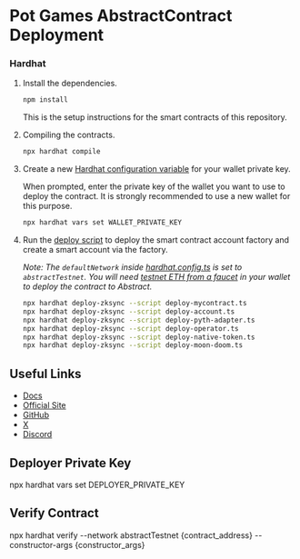 # Pot Games AbstractContract Deployment

### Hardhat

1. Install the dependencies.

   ```bash
   npm install
   ```

   This is the setup instructions for the smart contracts of this repository.

2. Compiling the contracts.

   ```bash
   npx hardhat compile
   ```

3. Create a new [Hardhat configuration variable](https://hardhat.org/hardhat-runner/docs/guides/configuration-variables) for your wallet private key.

   When prompted, enter the private key of the wallet you want to use to deploy the contract.
   It is strongly recommended to use a new wallet for this purpose.

   ```bash
   npx hardhat vars set WALLET_PRIVATE_KEY
   ```

4. Run the [deploy script](./hardhat/deploy/deploy-account.ts) to deploy the smart contract account factory and create a smart account via the factory.

   _Note: The `defaultNetwork` inside [hardhat.config.ts](./contracts/hardhat.config.ts) is set to `abstractTestnet`. You will need [testnet ETH from a faucet](https://docs.abs.xyz/ecosystem/faucets) in your wallet to deploy the contract to Abstract._

   ```bash
   npx hardhat deploy-zksync --script deploy-mycontract.ts
   npx hardhat deploy-zksync --script deploy-account.ts
   npx hardhat deploy-zksync --script deploy-pyth-adapter.ts
   npx hardhat deploy-zksync --script deploy-operator.ts
   npx hardhat deploy-zksync --script deploy-native-token.ts
   npx hardhat deploy-zksync --script deploy-moon-doom.ts
   ```

## Useful Links

- [Docs](https://docs.abs.xyz/)
- [Official Site](https://abs.xyz/)
- [GitHub](https://github.com/Abstract-Foundation)
- [X](https://x.com/AbstractChain)
- [Discord](https://discord.com/invite/abstractchain)

## Deployer Private Key
npx hardhat vars set DEPLOYER_PRIVATE_KEY

## Verify Contract
npx hardhat verify --network abstractTestnet {contract_address} --constructor-args {constructor_args}
